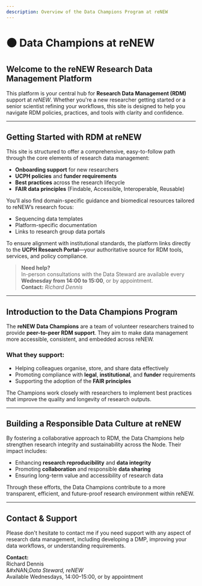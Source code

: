 ```yaml
---
description: Overview of the Data Champions Program at reNEW
---
```


# 🟠 Data Champions at reNEW

## Welcome to the reNEW Research Data Management Platform

This platform is your central hub for **Research Data Management (RDM)** support at _reNEW_. Whether you're a new researcher getting started or a senior scientist refining your workflows, this site is designed to help you navigate RDM policies, practices, and tools with clarity and confidence.

***

## Getting Started with RDM at reNEW

This site is structured to offer a comprehensive, easy-to-follow path through the core elements of research data management:

* **Onboarding support** for new researchers
* **UCPH policies** and **funder requirements**
* **Best practices** across the research lifecycle
* **FAIR data principles** (Findable, Accessible, Interoperable, Reusable)

You’ll also find domain-specific guidance and biomedical resources tailored to reNEW’s research focus:

* Sequencing data templates
* Platform-specific documentation
* Links to research group data portals

To ensure alignment with institutional standards, the platform links directly to the **UCPH Research Portal**—your authoritative source for RDM tools, services, and policy compliance.

> **Need help?**\
> In-person consultations with the Data Steward are available every **Wednesday from 14:00 to 15:00**, or by appointment.\
> **Contact:** _Richard Dennis_

***

## Introduction to the Data Champions Program

The **reNEW Data Champions** are a team of volunteer researchers trained to provide **peer-to-peer RDM support**. They aim to make data management more accessible, consistent, and embedded across reNEW.

### What they support:

* Helping colleagues organise, store, and share data effectively
* Promoting compliance with **legal**, **institutional**, and **funder** requirements
* Supporting the adoption of the **FAIR principles**

The Champions work closely with researchers to implement best practices that improve the quality and longevity of research outputs.

***

## Building a Responsible Data Culture at reNEW

By fostering a collaborative approach to RDM, the Data Champions help strengthen research integrity and sustainability across the Node. Their impact includes:

* Enhancing **research reproducibility** and **data integrity**
* Promoting **collaboration** and responsible **data sharing**
* Ensuring long-term value and accessibility of research data

Through these efforts, the Data Champions contribute to a more transparent, efficient, and future-proof research environment within reNEW.

***

## Contact & Support

Please don't hesitate to contact me if you need support with any aspect of research data management, including developing a DMP, improving your data workflows, or understanding requirements.

**Contact:**\
Richard Dennis\
&#xNAN;_&#x44;ata Steward, reNEW_ \
Available Wednesdays, 14:00–15:00, or by appointment
